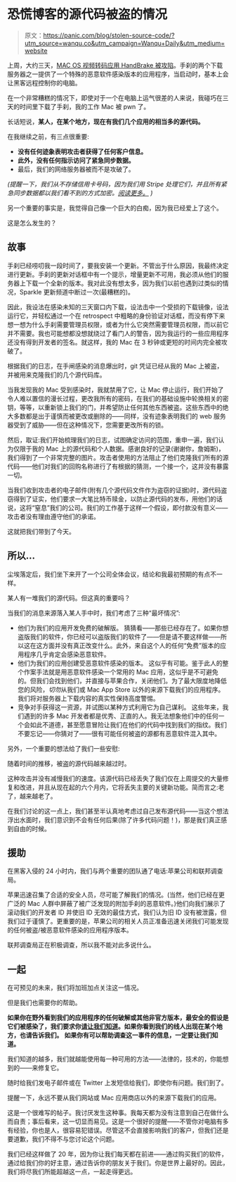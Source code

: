 # 恐慌博客的源代码被盗的情况

> 原文：<https://panic.com/blog/stolen-source-code/?utm_source=wanqu.co&utm_campaign=Wanqu+Daily&utm_medium=website>

上周，大约三天，[MAC OS 视频转码应用 HandBrake 被攻陷](https://blog.malwarebytes.com/threat-analysis/mac-threat-analysis/2017/05/handbrake-hacked-to-drop-new-variant-of-proton-malware/)。手刹的两个下载服务器之一提供了一个特殊的恶意软件感染版本的应用程序，当启动时，基本上会让黑客远程控制你的电脑。

在一个非常糟糕的情况下，即使对于一个在电脑上运气很差的人来说，我碰巧在三天的时间里下载了手刹，我的工作 Mac 被 pwn 了。

长话短说，**某人，在某个地方，现在有我们几个应用的相当多的源代码。**

在我继续之前，有三点很重要:

*   **没有任何迹象表明攻击者获得了任何客户信息。**
*   **此外，没有任何指示访问了紧急同步数据。**
*   最后，我们的网络服务器被而不是攻破了。

*(提醒一下，我们从不存储信用卡号码，因为我们用 Stripe 处理它们，并且所有紧急同步数据都以我们看不到的方式加密。[阅读更多。](https://panic.com/sync/) )*

另一个重要的事实是，我觉得自己像一个巨大的白痴，因为我已经爱上了这个。

这是怎么发生的？

## 故事

手刹已经唠叨我一段时间了，要我安装一个更新。不管出于什么原因，我最终决定进行更新。手刹的更新对话框中有一个提示，增量更新不可用，我必须从他们的服务器上下载一个全新的版本。我对此没有想太多，因为我们以前也遇到过类似的情况，Sparkle 更新频道中断过一次(最糟糕的)。

因此，我设法在感染未知的三天窗口内下载，设法击中一个受损的下载镜像，设法运行它，并轻松通过一个在 retrospect 中粗略的身份验证对话框，而没有停下来想一想为什么手刹需要管理员权限，或者为什么它突然需要管理员权限，而以前它并不需要。我也可能想都没想就绕过了看门人的警告，因为我运行的一些应用程序还没有得到开发者的签名。就这样，我的 Mac 在 3 秒钟或更短的时间内完全被攻破了。

根据我们的日志，在手闸感染的消息爆出时，git 凭证已经从我的 Mac 上被盗，并被用来克隆我们的几个源代码库。

当我发现我的 Mac 受到感染时，我就禁用了它，让 Mac 停止运行，我们开始了令人难以置信的漫长过程，更改我所有的密码，在我们的基础设施中轮换相关的密钥，等等，以重新锁上我们的门，并希望防止任何其他东西被盗。这些东西中的绝大多数都是出于谨慎而被更改或删除的——同样，没有迹象表明我们的 web 服务器受到了威胁——但在这种情况下，您需要更改所有的锁。

然后，取证:我们开始梳理我们的日志，试图确定访问的范围，重申一遍，我们认为仅限于我的 Mac 上的源代码和个人数据。感谢良好的记录(谢谢你，詹姆斯)，我们得到了一个非常完整的图片。攻击者使用的方法阻止了他们克隆我们所有的源代码——他们对我们的回购名称进行了有根据的猜测，一个接一个，这并没有暴露一切。

当我们收到攻击者的电子邮件(附有几个源代码文件作为盗窃的证据)时，源代码盗窃得到了证实，他们要求一大笔比特币赎金，以防止源代码的发布，用他们的话说，这将“窒息”我们的公司。我们的工作基于这样一个假设，即付款没有意义——攻击者没有理由遵守他们的承诺。

这就把我们带到了今天。

## 所以…

尘埃落定后，我们坐下来开了一个公司全体会议，结论和我最初预期的有点不一样。

某人有一堆我们的源代码。但这真的重要吗？

当我们的消息来源落入某人手中时，我们考虑了三种“最坏情况”:

*   他们为我们的应用开发免费的破解版。
    猜猜看——那些已经存在了。如果你想盗版我们的软件，你已经可以盗版我们的软件了——但是请不要这样做——所以这在这方面并没有真正改变什么。此外，来自这个人的任何“免费”版本的应用程序几乎肯定会感染恶意软件。
*   他们为我们的应用创建受恶意软件感染的版本。
    这似乎有可能。鉴于此人的整个作案手法就是用恶意软件感染一个常用的 Mac 应用，这似乎是不可避免的。但我们会找到他们，并直接与苹果合作，关闭他们。为了最大限度地降低您的风险，*切勿*从我们或 Mac App Store 以外的来源下载我们的应用程序。我们将对服务器上下载内容的真实性保持高度警惕。
*   竞争对手获得这一资源，并试图以某种方式利用它为自己谋利。
    这些年来，我们遇到的许多 Mac 开发者都是优秀、正直的人。我无法想象他们中的任何一个会如此不道德，甚至愿意冒险让我们在他们的代码中找到我们的指纹。我们不要忘记——你猜对了——很有可能任何被盗的源都有恶意软件混入其中。

另外，一个重要的想法给了我们一些安慰:

随着时间的推移，被盗的源代码越来越过时。

这种攻击并没有减慢我们的速度。该源代码已经丢失了我们仅在上周提交的大量修复和改进，并且从现在起的六个月内，它将丢失主要的关键新功能。简而言之:老了，越来越老了。

在我们讨论的这一点上，我们甚至半认真地考虑过自己发布源代码——当这个想法浮出水面时，我们意识到不会有任何后果(除了许多代码问题！)，那是我们真正感到自由的时候。

## 援助

在黑客入侵的 24 小时内，我们与两个重要的团队通了电话:苹果公司和联邦调查局。

苹果迅速召集了合适的安全人员，尽可能了解我们的情况。(当然，他们已经在更广泛的 Mac 人群中屏蔽了被广泛发现的附加手刹的恶意软件。)他们向我们展示了滚动我们的开发者 ID 并使旧 ID 无效的最佳方式，我们认为旧 ID 没有被泄露，但我们过于谨慎了。更重要的是，苹果公司的相关人员正准备迅速关闭我们可能发现的任何被盗/被恶意软件感染的应用程序版本。

联邦调查局正在积极调查，所以我不能对此多说什么。

## 一起

在可预见的未来，我们将加班加点关注这一情况。

但是我们也需要你的帮助。

**如果你在野外看到我们的应用程序的任何破解或其他非官方版本，最安全的假设是它们被感染了，我们要求你[请让我们知道](mailto:support@panic.com?subject=Hack%20Report)。如果你看到我们的线人出现在某个地方，也请告诉我们。** **如果你有可以帮助调查这一事件的信息，一定要让我们知道。**

我们知道的越多，我们就越能使用每一种可用的方法——法律的，技术的，你能想到的——来修复它。

随时给我们发电子邮件或在 Twitter 上发短信给我们，即使你有问题。我们到了。

提醒一下，永远不要从我们网站或 Mac 应用商店以外的来源下载我们的应用。

这是一个很难写的帖子。我讨厌发生这种事。我每天都为没有注意到自己在做什么而自责；事后看来，这一切显而易见。这是一个很好的提醒——不管你对电脑有多有经验，你也是人，很容易犯错误。尽管这不会直接影响我们的客户，但我们还是要道歉，我们不得不与您讨论这个问题。

我们已经这样做了 20 年，因为你让我们每天都在前进——通过购买我们的软件，通过给我们你的好主意，通过告诉你的朋友关于我们。你是世界上最好的。因此，我们将尽我们所能超越这一点，一起走得更远。